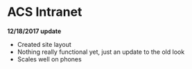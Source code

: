 ﻿# ACS Intranet

**12/18/2017 update**
* Created site layout
* Nothing really functional yet, just an update to the old look
* Scales well on phones